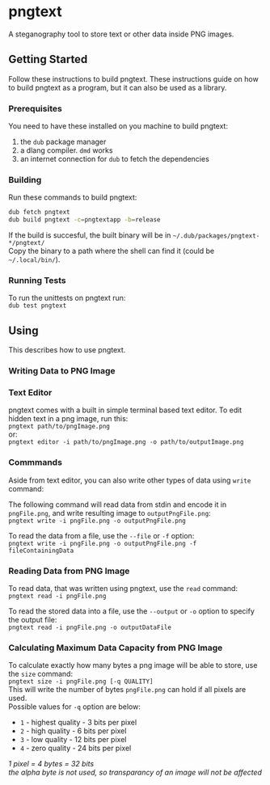 # pngtext

A steganography tool to store text or other data inside PNG images.

## Getting Started

Follow these instructions to build pngtext. These instructions guide on how to build pngtext as a program, but it can also be used as a library.

### Prerequisites

You need to have these installed on you machine to build pngtext:

1. the `dub` package manager
1. a dlang compiler. `dmd` works
1. an internet connection for `dub` to fetch the dependencies

### Building

Run these commands to build pngtext:

```bash
dub fetch pngtext
dub build pngtext -c=pngtextapp -b=release
```

If the build is succesful, the built binary will be in `~/.dub/packages/pngtext-*/pngtext/`  
Copy the binary to a path where the shell can find it (could be `~/.local/bin/`).

### Running Tests

To run the unittests on pngtext run:  
`dub test pngtext`

## Using

This describes how to use pngtext.

### Writing Data to PNG Image

### Text Editor

pngtext comes with a built in simple terminal based text editor. To edit hidden text in a png image, run this:  
`pngtext path/to/pngImage.png`  
or:  
`pngtext editor -i path/to/pngImage.png -o path/to/outputImage.png`  

### Commmands

Aside from text editor, you can also write other types of data using `write` command:  

The following command will read
data from stdin and encode it in `pngFile.png`, and write resulting image to `outputPngFile.png`:  
`pngtext write -i pngFile.png -o outputPngFile.png`  

To read the data from a file, use the `--file` or `-f` option:  
`pngtext write -i pngFile.png -o outputPngFile.png -f fileContainingData`  

### Reading Data from PNG Image

To read data, that was written using pngtext, use the `read` command:  
`pngtext read -i pngFile.png`  

To read the stored data into a file, use the `--output` or `-o` option to specify the output file:  
`pngtext read -i pngFile.png -o outputDataFile`

### Calculating Maximum Data Capacity from PNG Image

To calculate exactly how many bytes a png image will be able to store, use the `size` command:  
`pngtext size -i pngFile.png [-q QUALITY]`  
This will write the number of bytes `pngFile.png` can hold if all pixels are used.  
Possible values for `-q` option are below:

* `1` - highest quality - 3 bits per pixel
* `2` - high quality - 6 bits per pixel
* `3` - low quality - 12 bits per pixel
* `4` - zero quality - 24 bits per pixel

_1 pixel = 4 bytes = 32 bits_  
_the alpha byte is not used, so transparancy of an image will not be affected_